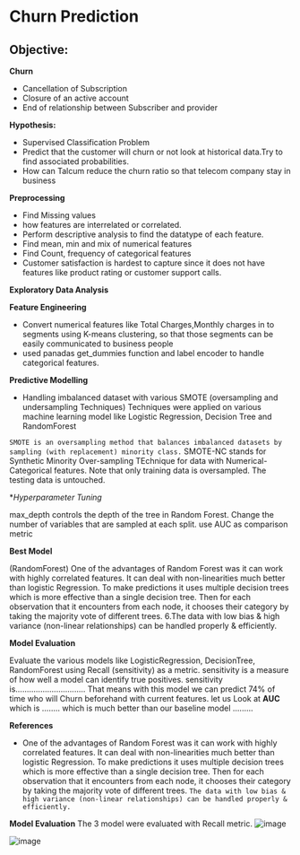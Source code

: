 # Churn Prediction
## Objective:



**Churn**
* Cancellation of Subscription
* Closure of an active account
* End of relationship between Subscriber and provider
 
**Hypothesis:**
 
* Supervised Classification Problem
* Predict that the customer will churn or not look at historical data.Try to find associated probabilities.
* How can Talcum reduce the churn ratio so that telecom company stay in business
 
**Preprocessing**
 
* Find Missing values
* how features are  interrelated or correlated.
* Perform descriptive analysis to find the datatype of each feature.
* Find mean, min and mix of numerical features
* Find Count, frequency of categorical features
* Customer satisfaction is hardest to capture since it does not have features   like product rating or customer support calls.
 
**Exploratory Data Analysis**
 
**Feature Engineering**
 
* Convert numerical features like Total Charges,Monthly charges in to segments using K-means clustering, so that those segments can be easily communicated to business people
* used panadas get_dummies function and label encoder  to handle categorical features.
 
**Predictive Modelling**
* Handling imbalanced dataset with  various SMOTE (oversampling and undersampling Techniques) Techniques were applied on various machine learning model like Logistic Regression, Decision Tree and RandomForest 
 
`SMOTE is an oversampling method that balances imbalanced datasets by sampling (with replacement) minority class.` SMOTE-NC stands for Synthetic Minority Over-sampling TEchnique for data with Numerical-Categorical features. Note that only training data is oversampled. The testing data is untouched.

**Hyperparameter Tuning*
 
max_depth controls the depth of the tree in Random Forest.
Change the number of variables that are sampled at each split. 
use AUC as comparison metric
 
**Best Model** 
 
 (RandomForest)
One of the advantages of Random Forest was it can work with highly correlated features. It can deal with non-linearities much better than logistic Regression.
To make predictions it uses multiple decision trees which is more effective than a single decision tree.
Then for each observation that it encounters from each node, it chooses their category by taking the majority vote of different trees.
6.The data with low bias & high variance (non-linear relationships) can be handled properly & efficiently.
 
 
**Model Evaluation**
 
Evaluate the various models like LogisticRegression, DecisionTree, RandomForest using Recall (sensitivity)  as a metric.
sensitivity is a measure of how well a model can identify true positives.
sensitivity is...............................
That means with this model we can predict 74% of time who will Churn beforehand with current features.
let us Look at **AUC** which is ........ which is much better than our baseline model .........
 
**References**
 
* One of the advantages of Random Forest was it can work with highly correlated features. It can deal with non-linearities much better than logistic Regression.
To make predictions it uses multiple decision trees which is more effective than a single decision tree.
Then for each observation that it encounters from each node, it chooses their category by taking the majority vote of different trees.
`The data with low bias & high variance (non-linear relationships) can be handled properly & efficiently.`


**Model Evaluation**
The 3 model were evaluated with Recall metric.
![image](https://user-images.githubusercontent.com/47728397/116484517-3c2aef80-a857-11eb-8062-26b69f6a14a5.png)


![image](https://user-images.githubusercontent.com/47728397/116484333-dcccdf80-a856-11eb-8414-005a5b77a94b.png)

